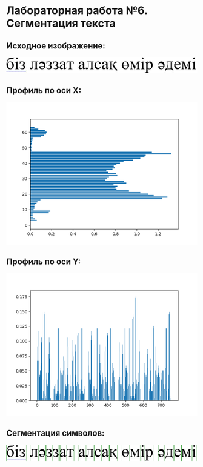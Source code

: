 # Лабораторная работа №6. Сегментация текста

## Исходное изображение:

![Исходное изображение](input/phrase.bmp)

## Профиль по оси X:

![Профиль по оси X](output/profile_x.png)

## Профиль по оси Y:

![Профиль по оси Y](output/profile_y.png)

## Сегментация символов:

![Сегментация символов](output/result.png)
